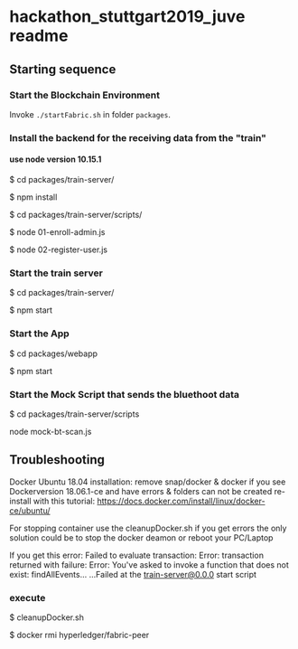 # hackathon_stuttgart2019_juve readme

## Starting sequence 

### Start the Blockchain Environment

Invoke `./startFabric.sh` in folder `packages`.

### Install the backend for the receiving data from the "train"
#### use node version 10.15.1
$ cd packages/train-server/

$ npm install

$ cd packages/train-server/scripts/

$ node 01-enroll-admin.js

$ node 02-register-user.js

### Start the train server

$ cd packages/train-server/

$ npm start

### Start the App

$ cd packages/webapp

$ npm start 

### Start the Mock Script that sends the bluethoot data

$ cd packages/train-server/scripts

node mock-bt-scan.js


## Troubleshooting

Docker Ubuntu 18.04 installation:
remove snap/docker & docker if you see Dockerversion 18.06.1-ce and have errors &  folders can not be created
re-install with this tutorial:
https://docs.docker.com/install/linux/docker-ce/ubuntu/

For stopping container use the cleanupDocker.sh if you get errors the only solution could be to stop the docker deamon or reboot your PC/Laptop

If you get this error:
Failed to evaluate transaction: Error: transaction returned with failure: Error: You've asked to invoke a function that does not exist: findAllEvents...
...Failed at the train-server@0.0.0 start script
### execute
$ cleanupDocker.sh

$ docker rmi hyperledger/fabric-peer
